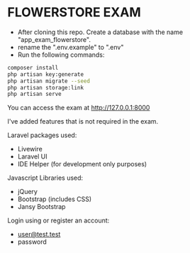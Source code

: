 # FLOWERSTORE EXAM
- After cloning this repo. Create a database with the name "app_exam_flowerstore".
- rename the ".env.example" to ".env"
- Run the following commands:

```bash
composer install
php artisan key:generate
php artisan migrate --seed
php artisan storage:link
php artisan serve
```

You can access the exam at http://127.0.0.1:8000

I've added features that is not required in the exam.

Laravel packages used:
- Livewire
- Laravel UI
- IDE Helper (for development only purposes)

Javascript Libraries used:
- jQuery
- Bootstrap (includes CSS)
- Jansy Bootstrap

Login using or register an account:
- user@test.test
- password
